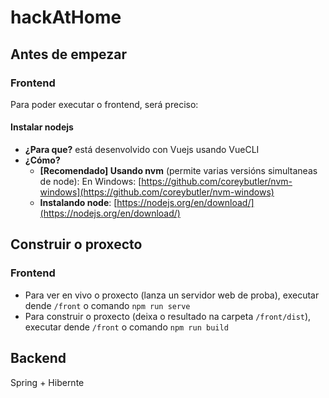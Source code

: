 # hackAtHome

## Antes de empezar

### Frontend
Para poder executar o frontend, será preciso:

#### Instalar nodejs

- **¿Para que?** está desenvolvido con Vuejs usando VueCLI
- **¿Cómo?**
  - **[Recomendado] Usando nvm** (permite varias versións simultaneas de node): En Windows: [https://github.com/coreybutler/nvm-windows](https://github.com/coreybutler/nvm-windows)
  - **Instalando node**: [https://nodejs.org/en/download/](https://nodejs.org/en/download/)

## Construir o proxecto

### Frontend
- Para ver en vivo o proxecto (lanza un servidor web de proba), executar dende `/front` o comando `npm run serve`
- Para construir o proxecto (deixa o resultado na carpeta `/front/dist`), executar dende `/front` o comando `npm run build`



## Backend

Spring + Hibernte 
